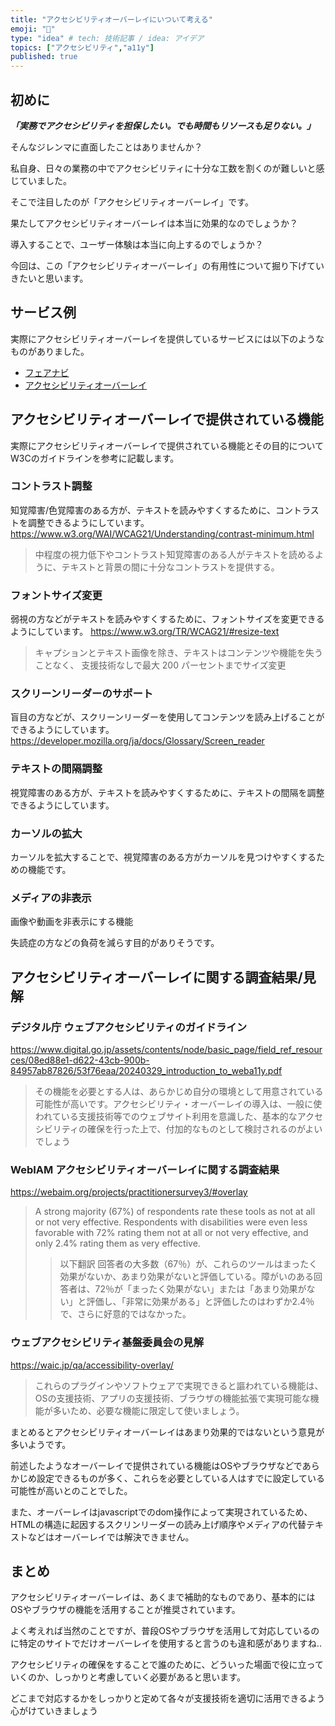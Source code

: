 ```yaml
---
title: "アクセシビリティオーバーレイにいついて考える"
emoji: "👀"
type: "idea" # tech: 技術記事 / idea: アイデア
topics: ["アクセシビリティ","a11y"]
published: true
---
```

## 初めに
***「実務でアクセシビリティを担保したい。でも時間もリソースも足りない。」***

そんなジレンマに直面したことはありませんか？

私自身、日々の業務の中でアクセシビリティに十分な工数を割くのが難しいと感じていました。

そこで注目したのが「アクセシビリティオーバーレイ」です。

果たしてアクセシビリティオーバーレイは本当に効果的なのでしょうか？

導入することで、ユーザー体験は本当に向上するのでしょうか？

今回は、この「アクセシビリティオーバーレイ」の有用性について掘り下げていきたいと思います。

## サービス例
実際にアクセシビリティオーバーレイを提供しているサービスには以下のようなものがありました。
- [フェアナビ](https://fairnavi.com/)
- [アクセシビリティオーバーレイ](https://userway.org/)


## アクセシビリティオーバーレイで提供されている機能
実際にアクセシビリティオーバーレイで提供されている機能とその目的についてW3Cのガイドラインを参考に記載します。
### コントラスト調整
知覚障害/色覚障害のある方が、テキストを読みやすくするために、コントラストを調整できるようにしています。
https://www.w3.org/WAI/WCAG21/Understanding/contrast-minimum.html
>中程度の視力低下やコントラスト知覚障害のある人がテキストを読めるように、テキストと背景の間に十分なコントラストを提供する。

### フォントサイズ変更
弱視の方などがテキストを読みやすくするために、フォントサイズを変更できるようにしています。
https://www.w3.org/TR/WCAG21/#resize-text
>キャプションとテキスト画像を除き、テキストはコンテンツや機能を失うことなく、 支援技術なしで最大 200 パーセントまでサイズ変更

### スクリーンリーダーのサポート
盲目の方などが、スクリーンリーダーを使用してコンテンツを読み上げることができるようにしています。
https://developer.mozilla.org/ja/docs/Glossary/Screen_reader

### テキストの間隔調整
視覚障害のある方が、テキストを読みやすくするために、テキストの間隔を調整できるようにしています。

### カーソルの拡大
カーソルを拡大することで、視覚障害のある方がカーソルを見つけやすくするための機能です。

### メディアの非表示
画像や動画を非表示にする機能

失読症の方などの負荷を減らす目的がありそうです。

## アクセシビリティオーバーレイに関する調査結果/見解

### デジタル庁 ウェブアクセシビリティのガイドライン
https://www.digital.go.jp/assets/contents/node/basic_page/field_ref_resources/08ed88e1-d622-43cb-900b-84957ab87826/53f76eaa/20240329_introduction_to_weba11y.pdf
>その機能を必要とする人は、あらかじめ自分の環境として用意されている可能性が高いです。アクセシビリティ・オーバーレイの導入は、一般に使われている支援技術等でのウェブサイト利用を意識した、基本的なアクセシビリティの確保を行った上で、付加的なものとして検討されるのがよいでしょう

### WebIAM アクセシビリティオーバーレイに関する調査結果
https://webaim.org/projects/practitionersurvey3/#overlay
> A strong majority (67%) of respondents rate these tools as not at all or not very effective. Respondents with disabilities were even less favorable with 72% rating them not at all or not very effective, and only 2.4% rating them as very effective.
>>以下翻訳
>> 回答者の大多数（67％）が、これらのツールはまったく効果がないか、あまり効果がないと評価している。障がいのある回答者は、72％が「まったく効果がない」または「あまり効果がない」と評価し、「非常に効果がある」と評価したのはわずか2.4％で、さらに好意的ではなかった。
### ウェブアクセシビリティ基盤委員会の見解
https://waic.jp/qa/accessibility-overlay/
>これらのプラグインやソフトウェアで実現できると謳われている機能は、OSの支援技術、アプリの支援技術、ブラウザの機能拡張で実現可能な機能が多いため、必要な機能に限定して使いましょう。

まとめるとアクセシビリティオーバーレイはあまり効果的ではないという意見が多いようです。

前述したようなオーバーレイで提供されている機能はOSやブラウザなどであらかじめ設定できるものが多く、これらを必要としている人はすでに設定している可能性が高いとのことでした。

また、オーバーレイはjavascriptでのdom操作によって実現されているため、HTMLの構造に起因するスクリンリーダーの読み上げ順序やメディアの代替テキストなどはオーバーレイでは解決できません。



## まとめ
アクセシビリティオーバーレイは、あくまで補助的なものであり、基本的にはOSやブラウザの機能を活用することが推奨されています。

よく考えれば当然のことですが、普段OSやブラウザを活用して対応しているのに特定のサイトでだけオーバーレイを使用すると言うのも違和感がありますね..

アクセシビリティの確保をすることで誰のために、どういった場面で役に立っていくのか、しっかりと考慮していく必要があると思います。

どこまで対応するかをしっかりと定めて各々が支援技術を適切に活用できるよう心がけていきましょう
